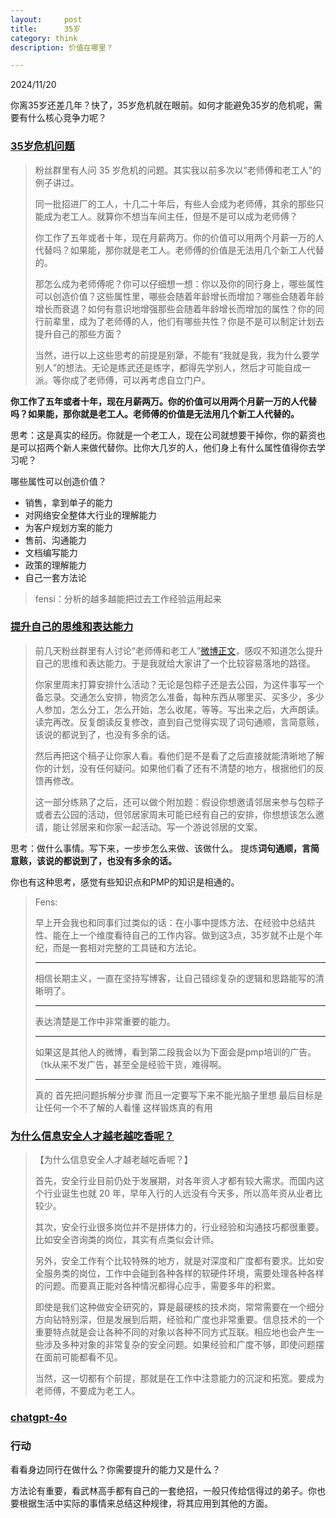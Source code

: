```yaml
---
layout:     post
title:      35岁
category: think
description: 价值在哪里？

---
```


2024/11/20

你离35岁还差几年？快了，35岁危机就在眼前。如何才能避免35岁的危机呢，需要有什么核心竞争力呢？

### [35岁危机问题](https://weibo.com/6827625527/Og3YEDO9y)

> 粉丝群里有人问 35 岁危机的问题。其实我以前多次以“老师傅和老工人”的例子讲过。
>
> 同一批招进厂的工人，十几二十年后，有些人会成为老师傅，其余的那些只能成为老工人。就算你不想当车间主任，但是不是可以成为老师傅？
>
> 你工作了五年或者十年，现在月薪两万。你的价值可以用两个月薪一万的人代替吗？如果能，那你就是老工人。老师傅的价值是无法用几个新工人代替的。
>
> 那怎么成为老师傅呢？你可以仔细想一想：你以及你的同行身上，哪些属性可以创造价值？这些属性里，哪些会随着年龄增长而增加？哪些会随着年龄增长而衰退？如何有意识地增强那些会随着年龄增长而增加的属性？你的同行前辈里，成为了老师傅的人，他们有哪些共性？你是不是可以制定计划去提升自己的那些方面？
>
> 当然，进行以上这些思考的前提是别犟，不能有“我就是我，我为什么要学别人”的想法。无论是练武还是练字，都得先学别人，然后才可能自成一派。等你成了老师傅，可以再考虑自立门户。

**你工作了五年或者十年，现在月薪两万。你的价值可以用两个月薪一万的人代替吗？如果能，那你就是老工人。老师傅的价值是无法用几个新工人代替的。**

思考：这是真实的经历。你就是一个老工人，现在公司就想要干掉你，你的薪资也是可以招两个新人来做代替你。比你大几岁的人，他们身上有什么属性值得你去学习呢？

哪些属性可以创造价值？

- 销售，拿到单子的能力
- 对网络安全整体大行业的理解能力
- 为客户规划方案的能力
- 售前、沟通能力
- 文档编写能力
- 政策的理解能力
- 自己一套方法论

> fensi：分析的越多越能把过去工作经验运用起来

### [提升自己的思维和表达能力](https://weibo.com/6827625527/OhzLOC881)

> 前几天粉丝群里有人讨论“老师傅和老工人”[微博正文](https://weibo.com/6827625527/Og3YEDO9y)，感叹不知道怎么提升自己的思维和表达能力。于是我就给大家讲了一个比较容易落地的路径。
>
> 你家里周末打算安排什么活动？无论是包粽子还是去公园，为这件事写一个备忘录。交通怎么安排，物资怎么准备，每种东西从哪里买、买多少，多少人参加，怎么分工，怎么开始，怎么收尾，等等。写出来之后，大声朗读。读完再改。反复朗读反复修改，直到自己觉得实现了词句通顺，言简意赅，该说的都说到了，也没有多余的话。
>
> 然后再把这个稿子让你家人看。看他们是不是看了之后直接就能清晰地了解你的计划，没有任何疑问。如果他们看了还有不清楚的地方，根据他们的反馈再修改。
>
> 这一部分练熟了之后，还可以做个附加题：假设你想邀请邻居来参与包粽子或者去公园的活动，但邻居家周末可能已经有自己的安排，你想想该怎么邀请，能让邻居来和你家一起活动。写一个游说邻居的文案。

思考：做什么事情。写下来，一步步怎么来做、该做什么。 提炼**词句通顺，言简意赅，该说的都说到了，也没有多余的话。**

你也有这种思考，感觉有些知识点和PMP的知识是相通的。

> Fens: 
>
> 早上开会我也和同事们过类似的话：在小事中提炼方法、在经验中总结共性、能在上一个维度看待自己的工作内容。做到这3点，35岁就不止是个年纪，而是一套相对完整的工具链和方法论。
>
> ---
>
> 相信长期主义，一直在坚持写博客，让自己错综复杂的逻辑和思路能写的清晰明了。
>
> ---
>
> 表达清楚是工作中非常重要的能力。
>
> ---
>
> 如果这是其他人的微博，看到第二段我会以为下面会是pmp培训的广告。（tk从来不发广告，甚至全是经验干货，难得啊。
>
> ---
>
> 真的 首先把问题拆解分步骤 而且一定要写下来不能光脑子里想 最后目标是让任何一个不了解的人看懂 这样锻炼真的有用

### [为什么信息安全人才越老越吃香呢？](https://weibo.com/1401527553/4297549605112020)

> 【为什么信息安全人才越老越吃香呢？】
>
> 首先，安全行业目前仍处于发展期，对各年资人才都有较大需求。而国内这个行业诞生也就 20 年，早年入行的人远没有今天多，所以高年资从业者比较少。
>
> 其次，安全行业很多岗位并不是拼体力的，行业经验和沟通技巧都很重要。比如安全咨询类的岗位，其实有点类似会计师。
>
> 另外，安全工作有个比较特殊的地方，就是对深度和广度都有要求。比如安全服务类的岗位，工作中会碰到各种各样的软硬件环境，需要处理各种各样的问题。而要真正能对各种情况都得心应手，需要多年的积累。
>
> 即使是我们这种做安全研究的，算是最硬核的技术岗，常常需要在一个细分方向钻特别深，但是发展到后期，经验和广度也非常重要。信息技术的一个重要特点就是会让各种不同的对象以各种不同方式互联。相应地也会产生一些涉及多种对象的非常复杂的安全问题。如果经验和广度不够，即使问题摆在面前可能都看不见。
>
> 当然，这一切都有个前提，那就是在工作中注意能力的沉淀和拓宽。要成为老师傅，不要成为老工人。

### [chatgpt-4o](https://chatgpt.com/share/673dabd5-e23c-800d-a72c-c6f9181d7453)

### 行动

看看身边同行在做什么？你需要提升的能力又是什么？

方法论有重要，看武林高手都有自己的一套绝招，一般只传给信得过的弟子。你也要根据生活中实际的事情来总结这种规律，将其应用到其他的方面。



